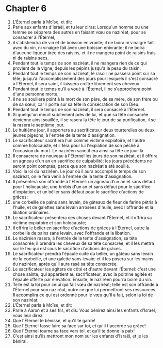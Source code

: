 # Chapter 6

1. L'Éternel parla à Moïse, et dit:
2. Parle aux enfants d'Israël, et tu leur diras: Lorsqu'un homme ou une femme se séparera des autres en faisant vœu de naziréat, pour se consacrer à l'Éternel,
3. il s'abstiendra de vin et de boisson enivrante; il ne boira ni vinaigre fait avec du vin, ni vinaigre fait avec une boisson enivrante; il ne boira d'aucune liqueur tirée des raisins, et il ne mangera point de raisins frais ni de raisins secs.
4. Pendant tout le temps de son naziréat, il ne mangera rien de ce qui provient de la vigne, depuis les pépins jusqu'à la peau du raisin.
5. Pendant tout le temps de son naziréat, le rasoir ne passera point sur sa tête; jusqu'à l'accomplissement des jours pour lesquels il s'est consacré à l'Éternel, il sera saint, il laissera croître librement ses cheveux.
6. Pendant tout le temps qu'il a voué à l'Éternel, il ne s'approchera point d'une personne morte;
7. il ne se souillera point à la mort de son père, de sa mère, de son frère ou de sa sœur, car il porte sur sa tête la consécration de son Dieu.
8. Pendant tout le temps de son naziréat, il sera consacré à l'Éternel.
9. Si quelqu'un meurt subitement près de lui, et que sa tête consacrée devienne ainsi souillée, il se rasera la tête le jour de sa purification, il se la rasera le septième jour.
10. Le huitième jour, il apportera au sacrificateur deux tourterelles ou deux jeunes pigeons, à l'entrée de la tente d'assignation.
11. Le sacrificateur sacrifiera l'un comme victime expiatoire, et l'autre comme holocauste, et il fera pour lui l'expiation de son péché à l'occasion du mort. Le naziréen sanctifiera ainsi sa tête ce jour-là
12. Il consacrera de nouveau à l'Éternel les jours de son naziréat, et il offrira un agneau d'un an en sacrifice de culpabilité; les jours précédents ne seront point comptés, parce que son naziréat a été souillé.
13. Voici la loi du naziréen. Le jour où il aura accompli le temps de son naziréat, on le fera venir à l'entrée de la tente d'assignation.
14. Il présentera son offrande à l'Éternel: un agneau d'un an et sans défaut pour l'holocauste, une brebis d'un an et sans défaut pour le sacrifice d'expiation, et un bélier sans défaut pour le sacrifice d'actions de grâces;
15. une corbeille de pains sans levain, de gâteaux de fleur de farine pétris à l'huile, et de galettes sans levain arrosées d'huile, avec l'offrande et la libation ordinaires.
16. Le sacrificateur présentera ces choses devant l'Éternel, et il offrira sa victime expiatoire et son holocauste;
17. il offrira le bélier en sacrifice d'actions de grâces à l'Éternel, outre la corbeille de pains sans levain, avec l'offrande et la libation.
18. Le naziréen rasera, à l'entrée de la tente d'assignation, sa tête consacrée; il prendra les cheveux de sa tête consacrée, et il les mettra sur le feu qui est sous le sacrifice d'actions de grâces.
19. Le sacrificateur prendra l'épaule cuite du bélier, un gâteau sans levain de la corbeille, et une galette sans levain; et il les posera sur les mains du naziréen, après qu'il aura rasé sa tête consacrée.
20. Le sacrificateur les agitera de côté et d'autre devant l'Éternel: c'est une chose sainte, qui appartient au sacrificateur, avec la poitrine agitée et l'épaule offerte par élévation. Ensuite, le naziréen pourra boire du vin.
21. Telle est la loi pour celui qui fait vœu de naziréat; telle est son offrande à l'Éternel pour son naziréat, outre ce que lui permettront ses ressources. Il accomplira ce qui est ordonné pour le vœu qu'il a fait, selon la loi de son naziréat.
22. L'Éternel parla à Moïse, et dit:
23. Parle à Aaron et à ses fils, et dis: Vous bénirez ainsi les enfants d'Israël, vous leur direz:
24. Que l'Éternel te bénisse, et qu'il te garde!
25. Que l'Éternel fasse luire sa face sur toi, et qu'il t'accorde sa grâce!
26. Que l'Éternel tourne sa face vers toi, et qu'il te donne la paix!
27. C'est ainsi qu'ils mettront mon nom sur les enfants d'Israël, et je les bénirai.

